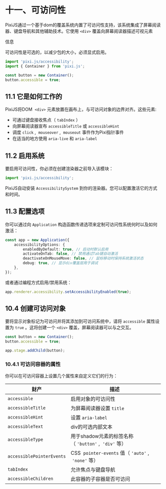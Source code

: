
# 十一、可访问性

PixiJS通过一个基于dom的覆盖系统内置了可访问性支持，该系统集成了屏幕阅读器、键盘导航和其他辅助技术。它使用 `<div>` 覆盖向屏幕阅读器描述可视元素

信息

可访问性是可选的，以减少包的大小，必须显式启用。

```ts
import 'pixi.js/accessibility';
import { Container } from 'pixi.js';

const button = new Container();
button.accessible = true;
```

## 11.1 它是如何工作的

PixiJS将DOM  `<div>` 元素放置在画布上，与可访问对象的边界对齐。这些元素:

*   可通过键盘接收焦点（ `tabIndex` ）
*   向屏幕阅读器宣布 `accessibleTitle` 或 `accessibleHint` 
*   调度 `click` ,  `mouseover` ,  `mouseout` 事件作为Pixi指针事件
*   在适当的地方使用 `aria-live` 和 `aria-label` 

## 11.2 启用系统

要启用可访问性，你必须在创建渲染器之前导入该模块：

```ts
import 'pixi.js/accessibility';
```

PixiJS自动安装 `AccessibilitySystem` 到你的渲染器。您可以配置激活它的方式和时间。

## 11.3 配置选项

你可以通过向 `Application` 构造函数传递选项来定制可访问性系统何时以及如何激活：

```ts
const app = new Application({
    accessibilityOptions: {
        enabledByDefault: true, // 启动时默认启用
        activateOnTab: false, // 禁用通过Tab键自动激活
        deactivateOnMouseMove: false, // 鼠标移动时保持系统激活状态
        debug: true, // 显示div覆盖层用于调试
    },
});
```

或者通过编程方式启用/禁用系统：

```ts
app.renderer.accessibility.setAccessibilityEnabled(true);
```

## 10.4 创建可访问对象

要将显示对象标记为可访问并将其添加到可访问系统中，请将 `accessible` 属性设置为 `true` 。这将创建一个 `<div>` 覆盖，屏幕阅读器可以与之交互。

```ts
const button = new Container();
button.accessible = true;

app.stage.addChild(button);
```

### 10.4.1 可访问容器的属性

你可以在可访问容器上设置几个属性来自定义它们的行为：

| 财产  | 描述  |
| --- | --- |
| `accessible` | 启用对象的可访问性 |
| `accessibleTitle` | 为屏幕阅读器设置 `title` |
| `accessibleHint` | 设置 `aria-label` |
| `accessibleText` | div的可选内部文本 |
| `accessibleType` | 用于shadow元素的标签名称（ `'button'` ,  `'div'` 等） |
| `accessiblePointerEvents` | CSS  `pointer-events` 值（ `'auto'` ,  `'none'` 等） |
| `tabIndex` | 允许焦点与键盘导航 |
| `accessibleChildren` | 此容器的子容器是否可访问 |

